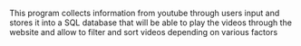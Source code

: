 This program collects information from youtube through users input
and stores it into a SQL database that will be able to play the videos
through the website and allow to filter and sort videos depending
on various factors
